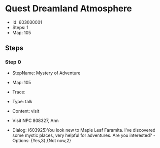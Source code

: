 # Quest Dreamland Atmosphere

- Id: 603030001
- Steps: 1
- Map: 105

## Steps

### Step 0
- StepName:  Mystery of Adventure
- Map:  105
- Trace:  
- Type:  talk
- Content:  visit
- Visit NPC 808327, Ann

- Dialog: (603925)You look new to Maple Leaf Faramita. I've discovered some mystic places, very helpful for adventures. Are you interested? - Options: {Yes,3},{Not now,2}


